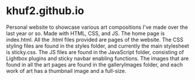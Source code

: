 # khuf2.github.io
Personal website to showcase various art compositions I've made over the last year or so. Made with HTML, CSS, and JS.
The home page is index.html. 
All the .html files provided are pages of the website. 
The CSS styling files are found in the styles folder, and currently the main stylesheet is sticky.css. 
The JS files are found in the JavaScript folder, consisting of Lightbox plugins and sticky navbar enabling functions. 
The images that are found in all the art pages are found in the galleryImages folder, and each work of art has a thumbnail image and a full-size. 
